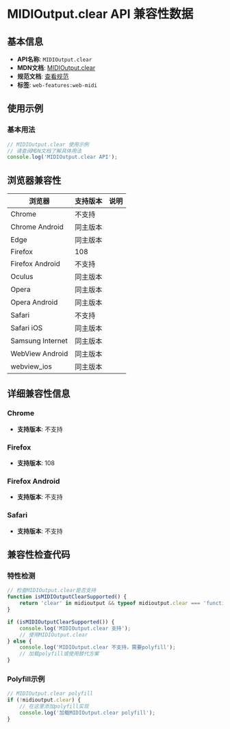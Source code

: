 # MIDIOutput.clear API 兼容性数据

## 基本信息

- **API名称**: `MIDIOutput.clear`
- **MDN文档**: [MIDIOutput.clear](https://developer.mozilla.org/docs/Web/API/MIDIOutput/clear)
- **规范文档**: [查看规范](https://webaudio.github.io/web-midi-api/#dom-midioutput-clear)
- **标签**: `web-features:web-midi`

## 使用示例

### 基本用法

```javascript
// MIDIOutput.clear 使用示例
// 请查阅MDN文档了解具体用法
console.log('MIDIOutput.clear API');
```

## 浏览器兼容性

| 浏览器 | 支持版本 | 说明 |
|--------|----------|------|
| Chrome | 不支持 |  |
| Chrome Android | 同主版本 |  |
| Edge | 同主版本 |  |
| Firefox | 108 |  |
| Firefox Android | 不支持 |  |
| Oculus | 同主版本 |  |
| Opera | 同主版本 |  |
| Opera Android | 同主版本 |  |
| Safari | 不支持 |  |
| Safari iOS | 同主版本 |  |
| Samsung Internet | 同主版本 |  |
| WebView Android | 同主版本 |  |
| webview_ios | 同主版本 |  |

## 详细兼容性信息

### Chrome

- **支持版本**: 不支持

### Firefox

- **支持版本**: 108

### Firefox Android

- **支持版本**: 不支持

### Safari

- **支持版本**: 不支持

## 兼容性检查代码

### 特性检测

```javascript
// 检查MIDIOutput.clear是否支持
function isMIDIOutputClearSupported() {
    return 'clear' in midioutput && typeof midioutput.clear === 'function';
}

if (isMIDIOutputClearSupported()) {
    console.log('MIDIOutput.clear 支持');
    // 使用MIDIOutput.clear
} else {
    console.log('MIDIOutput.clear 不支持，需要polyfill');
    // 加载polyfill或使用替代方案
}
```

### Polyfill示例

```javascript
// MIDIOutput.clear polyfill
if (!midioutput.clear) {
    // 在这里添加polyfill实现
    console.log('加载MIDIOutput.clear polyfill');
}
```

